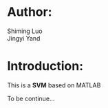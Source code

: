 # Author:
Shiming Luo<br>
Jingyi Yand<br>

# Introduction:
This is a **SVM** based on MATLAB

To be continue...